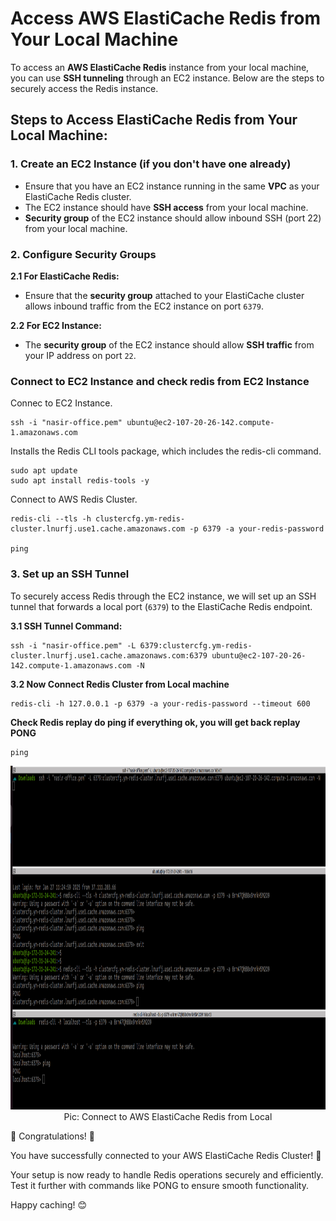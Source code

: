 
# Access AWS ElastiCache Redis from Your Local Machine

To access an **AWS ElastiCache Redis** instance from your local machine, you can use **SSH tunneling** through an EC2 instance. Below are the steps to securely access the Redis instance.

## Steps to Access ElastiCache Redis from Your Local Machine:

### 1. **Create an EC2 Instance (if you don't have one already)**

- Ensure that you have an EC2 instance running in the same **VPC** as your ElastiCache Redis cluster.
- The EC2 instance should have **SSH access** from your local machine.
- **Security group** of the EC2 instance should allow inbound SSH (port 22) from your local machine.

### 2. **Configure Security Groups**

**2.1 For ElastiCache Redis:**
  - Ensure that the **security group** attached to your ElastiCache cluster allows inbound traffic from the EC2 instance on port `6379`.
  
**2.2 For EC2 Instance:**
  - The **security group** of the EC2 instance should allow **SSH traffic** from your IP address on port `22`.

### Connect to EC2 Instance and check redis from EC2 Instance

Connec to EC2 Instance.
```
ssh -i "nasir-office.pem" ubuntu@ec2-107-20-26-142.compute-1.amazonaws.com
```
Installs the Redis CLI tools package, which includes the redis-cli command.
```
sudo apt update 
sudo apt install redis-tools -y

```

Connect to AWS Redis Cluster.
```
redis-cli --tls -h clustercfg.ym-redis-cluster.lnurfj.use1.cache.amazonaws.com -p 6379 -a your-redis-password

ping
```


### 3. **Set up an SSH Tunnel**

To securely access Redis through the EC2 instance, we will set up an SSH tunnel that forwards a local port (`6379`) to the ElastiCache Redis endpoint.

**3.1 SSH Tunnel Command:**
```
ssh -i "nasir-office.pem" -L 6379:clustercfg.ym-redis-cluster.lnurfj.use1.cache.amazonaws.com:6379 ubuntu@ec2-107-20-26-142.compute-1.amazonaws.com -N
```

**3.2 Now Connect Redis Cluster from Local machine**
```
redis-cli -h 127.0.0.1 -p 6379 -a your-redis-password --timeout 600

```
**Check Redis replay do ping if everything ok, you will get back replay PONG**

```
ping
```

<p align="center">
  <img src="./ref-image/redish.png" alt="Connect to AWS ElastiCache Redis from Local" title="Connect to AWS ElastiCache Redis from Local" height="550" width="900"/>
  <br/>
  Pic: Connect to AWS ElastiCache Redis from Local
</p>

🎉 Congratulations! 🎉

You have successfully connected to your AWS ElastiCache Redis Cluster! 🚀

Your setup is now ready to handle Redis operations securely and efficiently. Test it further with commands like PONG to ensure smooth functionality.

Happy caching! 😊